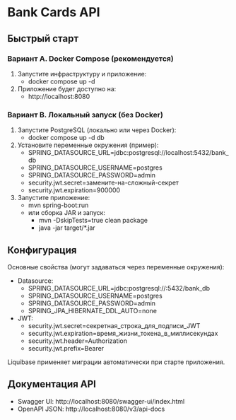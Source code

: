 # Bank Cards API

## Быстрый старт

### Вариант A. Docker Compose (рекомендуется)
1) Запустите инфраструктуру и приложение:
   - docker compose up -d
2) Приложение будет доступно на:
   - http://localhost:8080

### Вариант B. Локальный запуск (без Docker)
1) Запустите PostgreSQL (локально или через Docker):
   - docker compose up -d db
2) Установите переменные окружения (пример):
   - SPRING_DATASOURCE_URL=jdbc:postgresql://localhost:5432/bank_db
   - SPRING_DATASOURCE_USERNAME=postgres
   - SPRING_DATASOURCE_PASSWORD=admin
   - security.jwt.secret=замените-на-сложный-секрет
   - security.jwt.expiration=900000
3) Запустите приложение:
   - mvn spring-boot:run
   - или сборка JAR и запуск:
     - mvn -DskipTests=true clean package
     - java -jar target/*.jar

## Конфигурация

Основные свойства (могут задаваться через переменные окружения):
- Datasource:
  - SPRING_DATASOURCE_URL=jdbc:postgresql://<host>:5432/bank_db
  - SPRING_DATASOURCE_USERNAME=postgres
  - SPRING_DATASOURCE_PASSWORD=admin
  - SPRING_JPA_HIBERNATE_DDL_AUTO=none
- JWT:
  - security.jwt.secret=секретная_строка_для_подписи_JWT
  - security.jwt.expiration=время_жизни_токена_в_миллисекундах
  - security.jwt.header=Authorization
  - security.jwt.prefix=Bearer

Liquibase применяет миграции автоматически при старте приложения.

## Документация API

- Swagger UI: http://localhost:8080/swagger-ui/index.html
- OpenAPI JSON: http://localhost:8080/v3/api-docs
